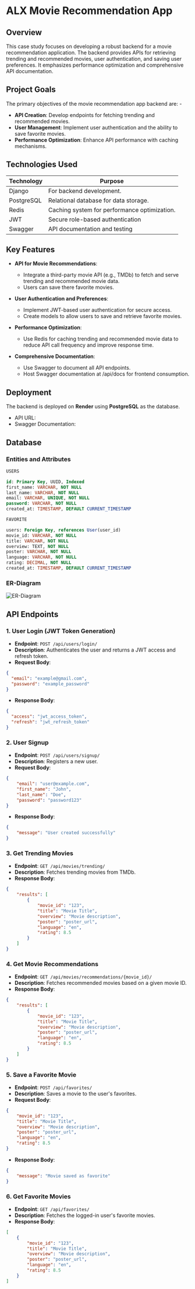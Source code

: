 # ALX Movie Recommendation App

## Overview

This case study focuses on developing a robust backend for a movie recommendation application. The backend provides APIs for retrieving trending and recommended movies, user authentication, and saving user preferences. It emphasizes performance optimization and comprehensive API documentation.

## Project Goals

The primary objectives of the movie recommendation app backend are: - 

- **API Creation**: Develop endpoints for fetching trending and recommended movies.
- **User Management**: Implement user authentication and the ability to save favorite movies.
- **Performance Optimization**: Enhance API performance with caching mechanisms.

## Technologies Used

| **Technology** | **Purpose** |
|----------------|------------|
| Django         | For backend development. |
| PostgreSQL     | Relational database for data storage. |
| Redis          | Caching system for performance optimization. |
| JWT            | Secure role-based authentication |
| Swagger        | API documentation and testing |


## Key Features

- **API for Movie Recommendations**: 
  - Integrate a third-party movie API (e.g., TMDb) to fetch and serve trending and recommended movie data.
  - Users can save there favorite movies.

- **User Authentication and Preferences**:
  - Implement JWT-based user authentication for secure access.
  - Create models to allow users to save and retrieve favorite movies.

- **Performance Optimization**:
  - Use Redis for caching trending and recommended movie data to reduce API call frequency and improve response time.

- **Comprehensive Documentation**:
  - Use Swagger to document all API endpoints.
  - Host Swagger documentation at /api/docs for frontend consumption.


## Deployment

The backend is deployed on **Render** using **PostgreSQL** as the database.

- API URL: []()
- Swagger Documentation: []()

## Database

### Entities and Attributes

```sql
USERS

id: Primary Key, UUID, Indexed
first_name: VARCHAR, NOT NULL
last_name: VARCHAR, NOT NULL
email: VARCHAR, UNIQUE, NOT NULL
password: VARCHAR, NOT NULL
created_at: TIMESTAMP, DEFAULT CURRENT_TIMESTAMP
```

```sql
FAVORITE

users: Foreign Key, references User(user_id)
movie_id: VARCHAR, NOT NULL
title: VARCHAR, NOT NULL
overview: TEXT, NOT NULL
poster: VARCHAR, NOT NULL
language: VARCHAR, NOT NULL
rating: DECIMAL, NOT NULL
created_at: TIMESTAMP, DEFAULT CURRENT_TIMESTAMP
```

### ER-Diagram

![ER-Diagram](ER-Diagram.png)

## API Endpoints

### 1. User Login (JWT Token Generation)

- **Endpoint**: `POST /api/users/login/`
- **Description**: Authenticates the user and returns a JWT access and refresh token.
- **Request Body**:
```json
{
  "email": "example@gmail.com",
  "password": "example_password"
}
```
- **Response Body**:
```json
{
  "access": "jwt_access_token",
  "refresh": "jwt_refresh_token"
}
``` 

### 2. User Signup

- **Endpoint**: `POST /api/users/signup/`
- **Description**: Registers a new user.
- **Request Body**:
```json
{ 
    "email": "user@example.com",
    "first_name": "John",
    "last_name": "Doe",
    "password": "password123" 
}
```
- **Response Body**:
```json
{ 
    "message": "User created successfully" 
}
``` 

### 3. Get Trending Movies

- **Endpoint**: `GET /api/movies/trending/`
- **Description**: Fetches trending movies from TMDb.
- **Response Body**:
```json
{
    "results": [ 
        { 
            "movie_id": "123",
            "title": "Movie Title",
            "overview": "Movie description",
            "poster": "poster_url",
            "language": "en",
            "rating": 8.5 
        } 
    ] 
}
``` 

### 4. Get Movie Recommendations

- **Endpoint**: `GET /api/movies/recommendations/{movie_id}/`
- **Description**: Fetches recommended movies based on a given movie ID.
- **Response Body**:
```json
{
    "results": [ 
        { 
            "movie_id": "123",
            "title": "Movie Title",
            "overview": "Movie description",
            "poster": "poster_url",
            "language": "en",
            "rating": 8.5 
        } 
    ] 
}
``` 
### 5. Save a Favorite Movie

- **Endpoint**: `POST /api/favorites/`
- **Description**: Saves a movie to the user's favorites.
- **Request Body**:
```json
{ 
    "movie_id": "123",
    "title": "Movie Title",
    "overview": "Movie description",
    "poster": "poster_url",
    "language": "en",
    "rating": 8.5 
}

```
- **Response Body**:
```json
{ 
    "message": "Movie saved as favorite" 
}
``` 

### 6. Get Favorite Movies

- **Endpoint**: `GET /api/favorites/`
- **Description**: Fetches the logged-in user's favorite movies.
- **Response Body**:
```json
[ 
    { 
        "movie_id": "123",
        "title": "Movie Title",
        "overview": "Movie description",
        "poster": "poster_url",
        "language": "en",
        "rating": 8.5 
    } 
]

``` 